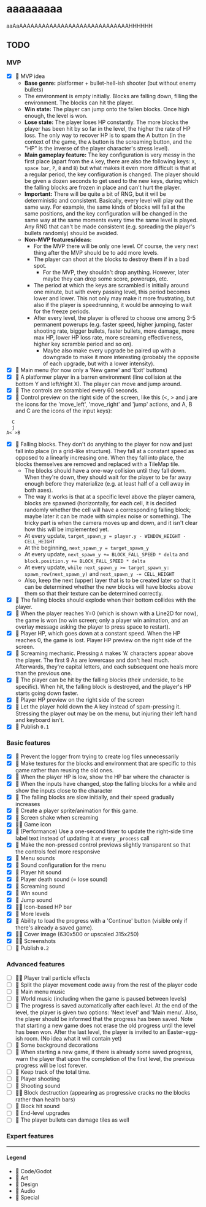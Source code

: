 # aaaaaaaaa

aaAaAAAAAAAAAAAAAAAAAAAAAAAAAAAAAHHHHHH

## TODO

### MVP

- [x] 💚 MVP idea
    - **Base genre:** platformer + bullet-hell-ish shooter (but without enemy bullets)
    - The environment is empty initially. Blocks are falling down, filling the environment. The blocks can hit the
      player.
    - **Win state:** The player can jump onto the fallen blocks. Once high enough, the level is won.
    - **Lose state:** The player loses HP constantly. The more blocks the player has been hit by so far in the level,
      the higher the rate of HP loss. The only way to recover HP is to spam the A button (in the context of the game,
      the `A`
      button is the screaming button, and the "HP" is the inverse of the player character's stress level).
    - **Main gameplay feature:** The key configuration is very messy in the first place (apart from the `A` key, there
      are also the following keys: `X`, `space bar`, `P`, `8` and `B`) but what makes it even more difficult is that at
      a regular period, the key configuration is changed. The player should be given a dozen seconds to get used to the
      new keys, during which the falling blocks are frozen in place and can't hurt the player.
    - **Important:** There will be quite a bit of RNG, but it will be deterministic and consistent. Basically, every
      level will play out the same way. For example, the same kinds of blocks will fall at the same positions, and the
      key configuration will be changed in the same way at the same moments every time the same level is played. Any RNG
      that can't be made consistent (e.g. spreading the player's bullets randomly) should be avoided.
    - **Non-MVP features/ideas:**
        - For the MVP there will be only one level. Of course, the very next thing after the MVP should be to add more
          levels.
        - The player can shoot at the blocks to destroy them if in a bad spot.
            - For the MVP, they shouldn't drop anything. However, later maybe they can drop some score, powerups, etc.
        - The period at which the keys are scrambled is initially around one minute, but with every passing level, this
          period becomes lower and lower. This not only may make it more frustrating, but also if the player is
          speedrunning, it would be annoying to wait for the freeze periods.
        - After every level, the player is offered to choose one among 3-5 permanent powerups (e.g. faster speed, higher
          jumping, faster shooting rate, bigger bullets, faster bullets, more damage, more max HP, lower HP loss rate,
          more screaming effectiveness, higher key scramble period and so on).
            - Maybe also make every upgrade be paired up with a downgrade to make it more interesting (probably the
              opposite of each upgrade, but with a lower intensity).
- [x] 💙 Main menu (for now only a 'New game' and 'Exit' buttons)
- [x] 💙 A platformer player in a barren environment (line collision at the bottom Y and left/right X). The player can
  move and jump around.
- [x] 💙 The controls are scrambled every 60 seconds.
- [x] 💙 Control preview on the right side of the screen, like this (<, > and j are the icons for the 'move_left',
  'move_right' and 'jump' actions, and A, B and C are the icons of the input keys):

```
  C
  j
A< >B
```

- [x] 💙 Falling blocks. They don't do anything to the player for now and just fall into place (in a grid-like
  structure). They fall at a constant speed as opposed to a linearly increasing one. When they fall into place, the
  blocks themselves are removed and replaced with a TileMap tile.
    - The blocks should have a one-way collision until they fall down. When they're down, they should wait for the
      player to be far away enough before they materialize (e.g. at least half of a cell away in both axes).
    - The way it works is that at a specific level above the player camera, blocks are spawned (horizontally, for each
      cell, it is decided randomly whether the cell will have a corresponding falling block; maybe later it can be made
      with simplex noise or something). The tricky part is when the camera moves up and down, and it isn't clear how
      this will be implemented yet.
    - At every update, `target_spawn_y = player.y - WINDOW_HEIGHT - CELL_HEIGHT`
    - At the beginning, `next_spawn_y = target_spawn_y`
    - At every update, `next_spawn_y += BLOCK_FALL_SPEED * delta` and `block.position.y += BLOCK_FALL_SPEED * delta`
    - At every update, `while next_spawn_y >= target_spawn_y:` `spawn_row(next_spawn_y)`
      and `next_spawn_y -= CELL_HEIGHT`
    - Also, keep the next (upper) layer that is to be created later so that it can be determined whether the new blocks
      will have blocks above them so that their texture can be determined correctly.
- [x] 💙 The falling blocks should explode when their bottom collides with the player.
- [x] 💙 When the player reaches Y=0 (which is shown with a Line2D for now), the game is won (no win screen; only a
  player win animation, and an overlay message asking the player to press space to restart).
- [x] 💙 Player HP, which goes down at a constant speed. When the HP reaches 0, the game is lost. Player HP preview on
  the right side of the screen.
- [x] 💙 Screaming mechanic. Pressing `A` makes 'A' characters appear above the player. The first 9 As are lowercase and
  don't heal much. Afterwards, they're capital letters, and each subsequent one heals more than the previous one.
- [x] 💙 The player can be hit by the falling blocks (their underside, to be specific). When hit, the falling block is
  destroyed, and the player's HP starts going down faster.
- [x] 💙 Player HP preview on the right side of the screen
- [x] 💙 Let the player hold down the A key instead of spam-pressing it. Stressing the player out may be on the menu,
  but injuring their left hand and keyboard isn't.
- [x] 💟 Publish `0.1`

### Basic features

- [x] 💙 Prevent the logger from trying to create log files unnecessarily
- [x] 💜 Make textures for the blocks and environment that are specific to this game rather than reusing the old ones.
- [x] 💙 When the player HP is low, show the HP bar where the character is
- [x] 💙 When the inputs have changed, stop the falling blocks for a while and show the inputs close to the character
- [x] 💙 The falling blocks are slow initially, and their speed gradually increases
- [x] 💜 Create a player sprite/animation for this game.
- [x] 💙 Screen shake when screaming
- [x] 💟💜 Game icon
- [x] 💙 (Performance) Use a one-second timer to update the right-side time label text instead of updating it at
  every `_process` call
- [x] 💙 Make the non-pressed control previews slightly transparent so that the controls feel more responsive
- [x] 💛 Menu sounds
- [x] 💙 Sound configuration for the menu
- [x] 💛 Player hit sound
- [x] 💛 Player death sound (= lose sound)
- [x] 💛 Screaming sound
- [x] 💛 Win sound
- [x] 💛 Jump sound
- [x] 💙💜 Icon-based HP bar
- [x] 💙 More levels
- [x] 💙 Ability to load the progress with a 'Continue' button (visible only if there's already a saved game).
- [x] 💟💜 Cover image (630x500 or upscaled 315x250)
- [x] 💟💜 Screenshots
- [ ] 💟 Publish `0.2`

### Advanced features

- [ ] 💙💜 Player trail particle effects
- [ ] 💙 Split the player movement code away from the rest of the player code
- [ ] 💛 Main menu music
- [ ] 💛 World music (including when the game is paused between levels)
- [ ] 💙 The progress is saved automatically after each level. At the end of the level, the player is given two
  options: 'Next level' and 'Main menu'. Also, the player should be informed that the progress has been saved. Note that
  starting a new game does not erase the old progress until the level has been won. After the last level, the player is
  invited to an Easter-egg-ish room. (No idea what it will contain yet)
- [ ] 💜 Some background decorations
- [ ] 💙 When starting a new game, if there is already some saved progress, warn the player that upon the completion of
  the first level, the previous progress will be lost forever.
- [ ] 💙 Keep track of the total time.
- [ ] 💙 Player shooting
- [ ] 💛 Shooting sound
- [ ] 💙💜 Block destruction (appearing as progressive cracks no the blocks rather than health bars)
- [ ] 💛 Block hit sound
- [ ] 💙 End-level upgrades
- [ ] 💙 The player bullets can damage tiles as well

### Expert features

---

#### Legend

- 💙 Code/Godot
- 💜 Art
- 💚 Design
- 💛 Audio
- 💟 Special
